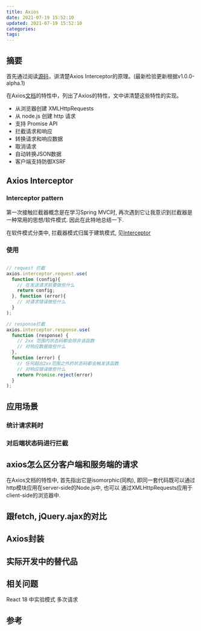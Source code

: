 ```yaml
---
title: Axios
date: 2021-07-19 15:52:10
updated: 2021-07-19 15:52:10
categories:
tags:
---
```


## 摘要

首先通过阅读[源码](https://github.com/axios/axios/tree/v1.0.0-alpha.1)，讲清楚Axios Interceptor的原理。(最新检验更新根据v1.0.0-alpha.1)

在Axios[文档](https://axios-http.com/zh/docs/intro)的特性中，列出了Axios的特性，文中讲清楚这些特性的实现。

* 从浏览器创建 XMLHttpRequests
* 从 node.js 创建 http 请求
* 支持 Promise API
* 拦截请求和响应
* 转换请求和响应数据
* 取消请求
* 自动转换JSON数据
* 客户端支持防御XSRF

## Axios Interceptor

### Interceptor pattern

第一次接触拦截器概念是在学习Spring MVC时, 再次遇到它让我意识到拦截器是一种常用的思想/软件模式. 因此在此特地总结一下.

在软件模式分类中, 拦截器模式归属于建筑模式, 见[Interceptor](http://software-pattern.org/Interceptor)




### 使用

```javascript

// request 拦截
axios.interceptor.request.use(
  function (config){
    // 在发送请求前要做些什么
    return config;
  }, function (error){
    // 对请求错误做些什么
  }
);

// response拦截
axios.interceptor.response.use(
  function (response) {
    // 2xx 范围内状态码都会除非该函数
    // 对响应数据做些什么
  },
  function (error) {
    // 任何超出2xx范围之外的状态码都会触发该函数
    // 对响应错误做些什么
    return Promise.reject(error)
  }
);

```
## 应用场景

### 统计请求耗时

### 对后端状态码进行拦截



## axios怎么区分客户端和服务端的请求
在Axios文档的特性中, 首先指出它是isomorphic(同构), 即同一套代码既可以通过http模块应用在server-side的Node.js中, 也可以 通过XMLHttpRequests应用于client-side的浏览器中.

## 跟fetch, jQuery.ajax的对比

## Axios封装

## 实际开发中的替代品

## 相关问题

React 18 中实验模式 多次请求

## 参考